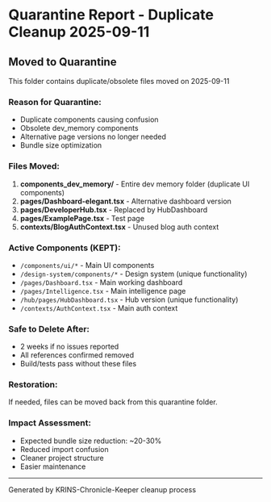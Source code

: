 # Quarantine Report - Duplicate Cleanup 2025-09-11

## Moved to Quarantine
This folder contains duplicate/obsolete files moved on 2025-09-11

### Reason for Quarantine:
- Duplicate components causing confusion
- Obsolete dev_memory components  
- Alternative page versions no longer needed
- Bundle size optimization

### Files Moved:
1. **components_dev_memory/** - Entire dev memory folder (duplicate UI components)
2. **pages/Dashboard-elegant.tsx** - Alternative dashboard version
3. **pages/DeveloperHub.tsx** - Replaced by HubDashboard
4. **pages/ExamplePage.tsx** - Test page
5. **contexts/BlogAuthContext.tsx** - Unused blog auth context

### Active Components (KEPT):
- `/components/ui/*` - Main UI components
- `/design-system/components/*` - Design system (unique functionality)  
- `/pages/Dashboard.tsx` - Main working dashboard
- `/pages/Intelligence.tsx` - Main intelligence page
- `/hub/pages/HubDashboard.tsx` - Hub version (unique functionality)
- `/contexts/AuthContext.tsx` - Main auth context

### Safe to Delete After:
- 2 weeks if no issues reported
- All references confirmed removed
- Build/tests pass without these files

### Restoration:
If needed, files can be moved back from this quarantine folder.

### Impact Assessment:
- Expected bundle size reduction: ~20-30%
- Reduced import confusion
- Cleaner project structure
- Easier maintenance

---
Generated by KRINS-Chronicle-Keeper cleanup process